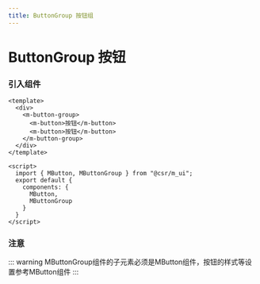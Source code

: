 ```yaml
---
title: ButtonGroup 按钮组
---
```

# ButtonGroup 按钮
### 引入组件

```vue
<template>
  <div>
    <m-button-group>
      <m-button>按钮</m-button>
      <m-button>按钮</m-button>
    </m-button-group>
  </div>
</template>

<script>
  import { MButton, MButtonGroup } from "@csr/m_ui";
  export default {
    components: {
      MButton,
      MButtonGroup
    }
  }
</script>
```
<ClientOnly>
<button-group-demos></button-group-demos>
</ClientOnly>

### 注意
::: warning
MButtonGroup组件的子元素必须是MButton组件，按钮的样式等设置参考MButton组件
:::